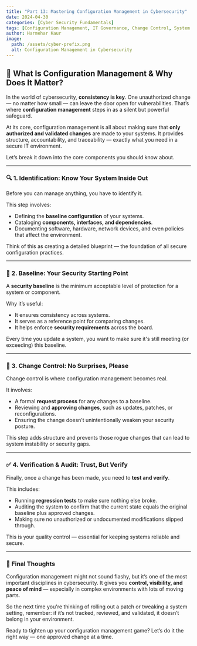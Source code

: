 ```yaml
---
title: "Part 13: Mastering Configuration Management in Cybersecurity"
date: 2024-04-30
categories: [Cyber Security Fundamentals]
tags: [Configuration Management, IT Governance, Change Control, System Integrity, Cybersecurity Best Practices]
author: Harmehar Kaur
image:
  path: /assets/cyber-prefix.png
  alt: Configuration Management in Cybersecurity
---
```


## 🔧 What Is Configuration Management & Why Does It Matter?

In the world of cybersecurity, **consistency is key**. One unauthorized change — no matter how small — can leave the door open for vulnerabilities. That’s where **configuration management** steps in as a silent but powerful safeguard.

At its core, configuration management is all about making sure that **only authorized and validated changes** are made to your systems. It provides structure, accountability, and traceability — exactly what you need in a secure IT environment.

Let’s break it down into the core components you should know about.

---

### 🔍 1. Identification: Know Your System Inside Out

Before you can manage anything, you have to identify it.

This step involves:
- Defining the **baseline configuration** of your systems.
- Cataloging **components, interfaces, and dependencies**.
- Documenting software, hardware, network devices, and even policies that affect the environment.

Think of this as creating a detailed blueprint — the foundation of all secure configuration practices.

---

### 🧱 2. Baseline: Your Security Starting Point

A **security baseline** is the minimum acceptable level of protection for a system or component.

Why it’s useful:
- It ensures consistency across systems.
- It serves as a reference point for comparing changes.
- It helps enforce **security requirements** across the board.

Every time you update a system, you want to make sure it's still meeting (or exceeding) this baseline.

---

### 🔁 3. Change Control: No Surprises, Please

Change control is where configuration management becomes real.

It involves:
- A formal **request process** for any changes to a baseline.
- Reviewing and **approving changes**, such as updates, patches, or reconfigurations.
- Ensuring the change doesn’t unintentionally weaken your security posture.

This step adds structure and prevents those rogue changes that can lead to system instability or security gaps.

---

### ✅ 4. Verification & Audit: Trust, But Verify

Finally, once a change has been made, you need to **test and verify**.

This includes:
- Running **regression tests** to make sure nothing else broke.
- Auditing the system to confirm that the current state equals the original baseline plus approved changes.
- Making sure no unauthorized or undocumented modifications slipped through.

This is your quality control — essential for keeping systems reliable and secure.

---

### 🧩 Final Thoughts

Configuration management might not sound flashy, but it’s one of the most important disciplines in cybersecurity. It gives you **control, visibility, and peace of mind** — especially in complex environments with lots of moving parts.

So the next time you're thinking of rolling out a patch or tweaking a system setting, remember: if it’s not tracked, reviewed, and validated, it doesn’t belong in your environment.

Ready to tighten up your configuration management game? Let’s do it the right way — one approved change at a time.

